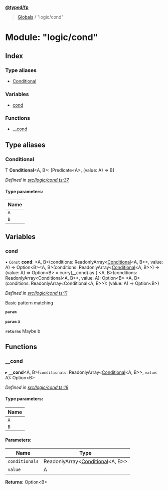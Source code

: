 **[@typed/fp](../README.md)**

> [Globals](../globals.md) / "logic/cond"

# Module: "logic/cond"

## Index

### Type aliases

* [Conditional](_logic_cond_.md#conditional)

### Variables

* [cond](_logic_cond_.md#cond)

### Functions

* [\_\_cond](_logic_cond_.md#__cond)

## Type aliases

### Conditional

Ƭ  **Conditional**\<A, B>: [Predicate\<A>, (value: A) => B]

*Defined in [src/logic/cond.ts:37](https://github.com/TylorS/typed-fp/blob/f129829/src/logic/cond.ts#L37)*

#### Type parameters:

Name |
------ |
`A` |
`B` |

## Variables

### cond

• `Const` **cond**: \<A, B>(conditions: ReadonlyArray\<[Conditional](_logic_cond_.md#conditional)\<A, B>>, value: A) => Option\<B>\<A, B>(conditions: ReadonlyArray\<[Conditional](_logic_cond_.md#conditional)\<A, B>>) => (value: A) => Option\<B> = curry(\_\_cond) as { \<A, B>(conditions: ReadonlyArray\<Conditional\<A, B>>, value: A): Option\<B> \<A, B>(conditions: ReadonlyArray\<Conditional\<A, B>>): (value: A) => Option\<B>}

*Defined in [src/logic/cond.ts:11](https://github.com/TylorS/typed-fp/blob/f129829/src/logic/cond.ts#L11)*

Basic pattern matching

**`param`** 

**`param`** a

**`returns`** Maybe b

## Functions

### \_\_cond

▸ **__cond**\<A, B>(`conditionals`: ReadonlyArray\<[Conditional](_logic_cond_.md#conditional)\<A, B>>, `value`: A): Option\<B>

*Defined in [src/logic/cond.ts:19](https://github.com/TylorS/typed-fp/blob/f129829/src/logic/cond.ts#L19)*

#### Type parameters:

Name |
------ |
`A` |
`B` |

#### Parameters:

Name | Type |
------ | ------ |
`conditionals` | ReadonlyArray\<[Conditional](_logic_cond_.md#conditional)\<A, B>> |
`value` | A |

**Returns:** Option\<B>
